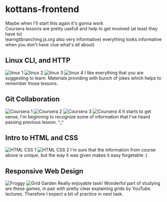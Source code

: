 # kottans-frontend
Maybe when I'll start this again it's gonna work
<br>
Coursera lessons are pretty usefull and help to get involved (at least they have to)
<br>
learngitbranching.js.org also very informative( everything looks informative when you don't have clue what's all about)
## Linux CLI, and HTTP
![linux 1](https://user-images.githubusercontent.com/109952232/184617878-888f5cbb-8f6d-41bc-bcf1-362efefe84fd.png)
![linux 2](https://user-images.githubusercontent.com/109952232/184617881-13af42fa-5523-41e9-979a-717a9ae98a5b.png)
![linux 3](https://user-images.githubusercontent.com/109952232/184617883-21a496dc-3820-4774-8ee5-b1353d56f137.png)
![linux 4](https://user-images.githubusercontent.com/109952232/184617884-03b182ac-3347-4231-ae54-9c7581172f2f.png)
I like everything that you are suggesting to learn. Materials providing with bunch of jokes which helps to remember those lessons. 
## Git Collaboration
![Coursera 1](https://user-images.githubusercontent.com/109952232/185764060-008a6e89-36ec-4460-aa4f-e7d8ad572007.png)
![Coursera 2](https://user-images.githubusercontent.com/109952232/185764061-f3e55ed5-8ec4-40c0-b201-414c80c70229.png)
![Coursera 3](https://user-images.githubusercontent.com/109952232/185764062-a9374bba-27a6-4887-9586-0a696b726871.png)
![Coursera 4](https://user-images.githubusercontent.com/109952232/185764063-98ae8470-5782-4564-8b27-c3ca74dc734f.png)
It starts to get sense, I'm beginning to recognize some of information that I've heard passing previous lesson.
^_^
## Intro to HTML and CSS
![HTML CSS 1](https://user-images.githubusercontent.com/109952232/187027141-cabcf17a-38cd-429e-918b-d615958c3be5.png)
![HTML CSS 2](https://user-images.githubusercontent.com/109952232/187027146-cc6b3198-9799-435e-aad5-4e1226e3fba8.png)
I'm sure that the information from course above is unique, but the way it was given makes it easy forgetable :(
## Responsive Web Design
![Froggy](https://user-images.githubusercontent.com/109952232/187689123-e763a53c-f0a8-493a-b6f8-111654b06659.png)
![Grid Garden](https://user-images.githubusercontent.com/109952232/187689155-8a895818-dde0-4389-a16e-bc902821d291.png)
Really enjoyable task! Wonderful part of studying are these games, in pair with pretty clear explaining grids by YouTube lectures. Therefore I expect a bit of practice in next task.
